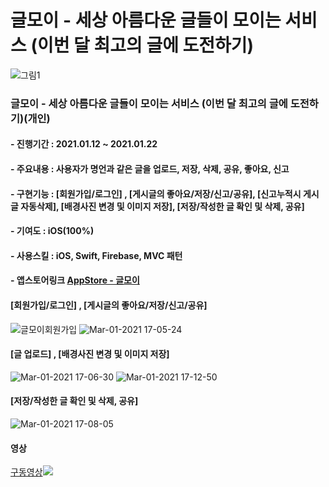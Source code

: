 # 글모이 - 세상 아름다운 글들이 모이는 서비스 (이번 달 최고의 글에 도전하기)
![그림1](https://user-images.githubusercontent.com/55137069/105467128-98bac380-5cd8-11eb-9eb9-49150b2272f1.png)


### 글모이 - 세상 아름다운 글들이 모이는 서비스 (이번 달 최고의 글에 도전하기)(개인)
#### - 진행기간 : 2021.01.12 ~ 2021.01.22
#### - 주요내용 : 사용자가 명언과 같은 글을 업로드, 저장, 삭제, 공유, 좋아요, 신고
#### - 구현기능 : [회원가입/로그인] , [게시글의 좋아요/저장/신고/공유], [신고누적시 게시글 자동삭제], [배경사진 변경 및 이미지 저장], [저장/작성한 글 확인 및 삭제, 공유]
#### - 기여도 : iOS(100%)
#### - 사용스킬 : iOS, Swift, Firebase, MVC 패턴
#### - 앱스토어링크 [AppStore - 글모이](https://apps.apple.com/kr/app/%EA%B8%80%EB%AA%A8%EC%9D%B4/id1550222956)

#### [회원가입/로그인] , [게시글의 좋아요/저장/신고/공유]
![글모이회원가입](https://user-images.githubusercontent.com/55137069/109469065-df0dfa00-7ab0-11eb-917c-f5352550a1f9.gif) ![Mar-01-2021 17-05-24](https://user-images.githubusercontent.com/55137069/109469068-e0d7bd80-7ab0-11eb-9b7b-d1c43522adda.gif)

#### [글 업로드] , [배경사진 변경 및 이미지 저장]
![Mar-01-2021 17-06-30](https://user-images.githubusercontent.com/55137069/109469216-167ca680-7ab1-11eb-8a82-871517dffefd.gif) ![Mar-01-2021 17-12-50](https://user-images.githubusercontent.com/55137069/109469473-69eef480-7ab1-11eb-800a-a59c21e1f72e.gif)

#### [저장/작성한 글 확인 및 삭제, 공유]
![Mar-01-2021 17-08-05](https://user-images.githubusercontent.com/55137069/109469397-4f1c8000-7ab1-11eb-9cad-96cf79bb7f6a.gif)

#### 영상
[구동영상![](http://img.youtube.com/vi/eK9fz93OS-g/0.jpg)](http://www.youtube.com/watch?v=eK9fz93OS-g "글모이")

